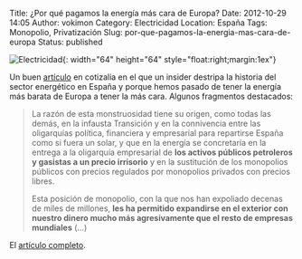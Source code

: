 Title: ¿Por qué pagamos la energía más cara de Europa?
Date: 2012-10-29 14:05
Author: vokimon
Category: Electricidad
Location: España
Tags: Monopolio, Privatización
Slug: por-que-pagamos-la-energia-mas-cara-de-europa
Status: published

![]({static}/blog/wp-content/uploads/2012/05/ktip.png "Electricidad"){: width="64" height="64" style="float:right;margin:1ex"}

Un buen [artículo](http://www.cotizalia.com/opinion/disparate-economico/2012/10/29/por-que-pagamos-la-energia-mas-cara-de-europa-7614/%20 "Enlace al artículo")
en cotizalia en el que un insider destripa la historia del sector energético en España
y porque hemos pasado de tener la energía más barata de Europa a tener la más cara. Algunos fragmentos destacados:

> La razón de esta monstruosidad tiene su origen, como todas las demás,
> en la infausta Transición y en la connivencia
> entre las oligarquías política, financiera y empresarial
> para repartirse España como si fuera un solar,
> y que en la energía se concretaría en la entrega a la oligarquía empresarial
> de **los activos públicos petroleros y gasistas a un precio irrisorio**
> y en la sustitución de los monopolios públicos con precios regulados por monopolios privados con precios libres.
>
> Esta posición de monopolio, con la que nos han expoliado decenas de miles de millones,
> **les ha permitido expandirse en el exterior con nuestro dinero mucho más agresivamente que el resto de empresas mundiales** (...)

El [artículo completo](http://www.cotizalia.com/opinion/disparate-economico/2012/10/29/por-que-pagamos-la-energia-mas-cara-de-europa-7614/%20).
 
